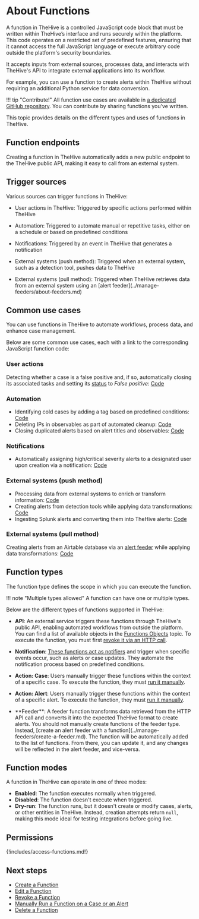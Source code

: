 # About Functions

<!-- md:version 5.1 --> <!-- md:license Platinum -->

A function in TheHive is a controlled JavaScript code block that must be written within TheHive’s interface and runs securely within the platform. This code operates on a restricted set of predefined features, ensuring that it cannot access the full JavaScript language or execute arbitrary code outside the platform's security boundaries.

It accepts inputs from external sources, processes data, and interacts with TheHive's API to integrate external applications into its workflow.

For example, you can use a function to create alerts within TheHive without requiring an additional Python service for data conversion.

!!! tip "Contribute!"
    All function use cases are available in [a dedicated GitHub repository](). You can contribute by sharing functions you’ve written.

This topic provides details on the different types and uses of functions in TheHive.

## Function endpoints

Creating a function in TheHive automatically adds a new public endpoint to the TheHive public API, making it easy to call from an external system.

## Trigger sources

Various sources can trigger functions in TheHive:

* User actions in TheHive: Triggered by specific actions performed within TheHive

* Automation: Triggered to automate manual or repetitive tasks, either on a schedule or based on predefined conditions

* Notifications: Triggered by an event in TheHive that generates a notification

* External systems (push method): Triggered when an external system, such as a detection tool, pushes data to TheHive

* <!-- md:version 5.5 --> External systems (pull method): Triggered when TheHive retrieves data from an external system using an [alert feeder](../manage-feeders/about-feeders.md)

## Common use cases

You can use functions in TheHive to automate workflows, process data, and enhance case management.

Below are some common use cases, each with a link to the corresponding JavaScript function code:

### User actions

Detecting whether a case is a false positive and, if so, automatically closing its associated tasks and setting its [status](../../../../administration/status/about-statuses.md) to *False positive*: [Code]()

### Automation

* Identifying cold cases by adding a tag based on predefined conditions: [Code]()
* Deleting IPs in observables as part of automated cleanup: [Code]()
* Closing duplicated alerts based on alert titles and observables: [Code]()

### Notifications

* Automatically assigning high/critical severity alerts to a designated user upon creation via a notification: [Code]()

### External systems (push method)

* Processing data from external systems to enrich or transform information: [Code]()
* Creating alerts from detection tools while applying data transformations: [Code]()
* Ingesting Splunk alerts and converting them into TheHive alerts: [Code]()

### External systems (pull method)

<!-- md:version 5.5 --> 

Creating alerts from an Airtable database via an [alert feeder](../manage-feeders/about-feeders.md) while applying data transformations: [Code]()

## Function types

The function type defines the scope in which you can execute the function.

!!! note "Multiple types allowed"
    A function can have one or multiple types.

Below are the different types of functions supported in TheHive:

* **API**: An external service triggers these functions through TheHive's public API, enabling automated workflows from outside the platform. You can find a list of available objects in the [Functions Objects](functions-objects.md) topic. To execute the function, you must first [revoke it via an HTTP call](revoke-a-function.md).

* **Notification**: [These functions act as notifiers](../manage-notifications/notifiers/function.md) and trigger when specific events occur, such as alerts or case updates. They automate the notification process based on predefined conditions.

* **Action: Case**: Users manually trigger these functions within the context of a specific case. To execute the function, they must [run it manually](run-a-function-case-alert.md).

* **Action: Alert**: Users manually trigger these functions within the context of a specific alert. To execute the function, they must [run it manually](run-a-function-case-alert.md).

* <!-- md:version 5.5 --> **Feeder**: A feeder function transforms data retrieved from the HTTP API call and converts it into the expected TheHive format to create alerts. You should not manually create functions of the feeder type. Instead, [create an alert feeder with a function](../manage-feeders/create-a-feeder.md). The function will be automatically added to the list of functions. From there, you can update it, and any changes will be reflected in the alert feeder, and vice-versa.

## Function modes

A function in TheHive can operate in one of three modes:

* **Enabled**: The function executes normally when triggered.
* **Disabled**: The function doesn't execute when triggered.
* **Dry-run**: The function runs, but it doesn't create or modify cases, alerts, or other entities in TheHive. Instead, creation attempts return `null`, making this mode ideal for testing integrations before going live.

## Permissions

{!includes/access-functions.md!}

<h2>Next steps</h2>

* [Create a Function](create-a-function.md)
* [Edit a Function](edit-a-function.md)
* [Revoke a Function](revoke-a-function.md)
* [Manually Run a Function on a Case or an Alert](run-a-function-case-alert.md)
* [Delete a Function](delete-a-function.md)